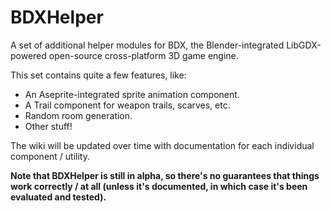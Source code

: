 # BDXHelper
A set of additional helper modules for BDX, the Blender-integrated LibGDX-powered open-source cross-platform 3D game engine.

This set contains quite a few features, like:

- An Aseprite-integrated sprite animation component.
- A Trail component for weapon trails, scarves, etc.
- Random room generation.
- Other stuff!

The wiki will be updated over time with documentation for each individual component / utility.

**Note that BDXHelper is still in alpha, so there's no guarantees that things work correctly / at all (unless it's documented, in which case it's been evaluated and tested).**
